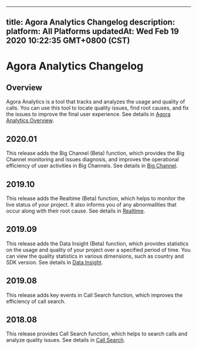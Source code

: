 
---
title: Agora Analytics Changelog
description: 
platform: All Platforms
updatedAt: Wed Feb 19 2020 10:22:35 GMT+0800 (CST)
---
# Agora Analytics Changelog
## Overview
Agora Analytics is a tool that tracks and analyzes the usage and quality of calls. You can use this tool to locate quality issues, find root causes, and fix the issues to improve the final user experience. See details in [Agora Analytics Overview](../../en/Agora%20Platform/aa_guide.md).

## 2020.01

This release adds the Big Channel (Beta) function, which provides the Big Channel monitoring and issues diagnosis, and improves the operational efficiency of user activities in Big Channels. See details in [Big Channel](../../en/Agora%20Platform/aa_big_channel.md).

## 2019.10

This release adds the Realtime (Beta) function, which helps to monitor the live status of your project. It also informs you of any abnormalities that occur along with their root cause. See details in [Realtime](../../en/Agora%20Platform/aa_live_data.md).

## 2019.09

This release adds the Data Insight (Beta) function, which provides statistics on the usage and quality of your project over a specified period of time. You can view the quality statistics in various dimensions, such as country and SDK version. See details in [Data Insight](../../en/Agora%20Platform/aa_data_insight.md).

## 2019.08

This release adds key events in Call Search function, which improves the efficiency of call search.

## 2018.08

This release provides Call Search function, which helps to search calls and analyze quality issues. See details in [Call Search](../../en/Agora%20Platform/aa_call_search.md).
